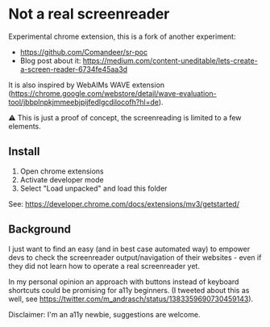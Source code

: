 # Not a real screenreader

Experimental chrome extension, this is a fork of another experiment:

- https://github.com/Comandeer/sr-poc
- Blog post about it: https://medium.com/content-uneditable/lets-create-a-screen-reader-6734fe45aa3d

It is also inspired by WebAIMs WAVE extension (https://chrome.google.com/webstore/detail/wave-evaluation-tool/jbbplnpkjmmeebjpijfedlgcdilocofh?hl=de).

⚠️ This is just a proof of concept, the screenreading is limited to a few elements.

## Install

1. Open chrome extensions
2. Activate developer mode
3. Select "Load unpacked" and load this folder

See: https://developer.chrome.com/docs/extensions/mv3/getstarted/

## Background

I just want to find an easy (and in best case automated way) to empower devs to check the screenreader output/navigation of their websites - even if they did not learn how to operate a real screenreader yet. 

In my personal opinion an approach with buttons instead of keyboard shortcuts could be promising for a11y beginners. (I tweeted about this as well, see https://twitter.com/m_andrasch/status/1383359690730459143). 

Disclaimer: I'm an a11y newbie, suggestions are welcome.